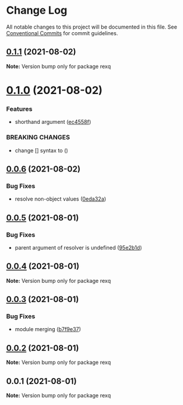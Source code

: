 # Change Log

All notable changes to this project will be documented in this file.
See [Conventional Commits](https://conventionalcommits.org) for commit guidelines.

## [0.1.1](https://github.com/linq2js/rexq/compare/rexq@0.1.0...rexq@0.1.1) (2021-08-02)

**Note:** Version bump only for package rexq





# [0.1.0](https://github.com/linq2js/rexq/compare/rexq@0.0.6...rexq@0.1.0) (2021-08-02)


### Features

* shorthand argument ([ec4558f](https://github.com/linq2js/rexq/commit/ec4558f59dfa1d578d0b394c9b0d99232fe0cd28))


### BREAKING CHANGES

* change [] syntax to ()





## [0.0.6](https://github.com/linq2js/rexq/compare/rexq@0.0.5...rexq@0.0.6) (2021-08-02)


### Bug Fixes

* resolve non-object values ([0eda32a](https://github.com/linq2js/rexq/commit/0eda32ae30993c034b31a6bfac77c50cd129c143))





## [0.0.5](https://github.com/linq2js/rexq/compare/rexq@0.0.4...rexq@0.0.5) (2021-08-01)


### Bug Fixes

* parent argument of resolver is undefined ([95e2b1d](https://github.com/linq2js/rexq/commit/95e2b1d5c86788aaf5f8a6bc32967b76043c2530))





## [0.0.4](https://github.com/linq2js/rexq/compare/rexq@0.0.3...rexq@0.0.4) (2021-08-01)

**Note:** Version bump only for package rexq





## [0.0.3](https://github.com/linq2js/rexq/compare/rexq@0.0.2...rexq@0.0.3) (2021-08-01)


### Bug Fixes

* module merging ([b7f9e37](https://github.com/linq2js/rexq/commit/b7f9e3730bff6baa26dbda08014e1a44d9a61f9f))





## [0.0.2](https://github.com/linq2js/rexq/compare/rexq@0.0.1...rexq@0.0.2) (2021-08-01)

**Note:** Version bump only for package rexq





## 0.0.1 (2021-08-01)

**Note:** Version bump only for package rexq
